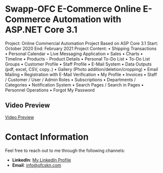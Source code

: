 # Swapp-OFC E-Commerce Online E-Commerce Automation with ASP.NET Core 3.1
Project: Online Commercial Automation Project Based on ASP Core 3.1
Start: October 2020
End: February 2021
Project Content:
• Shipping Transactions
• Personal Calendar
• Live Messaging Application
• Sales
• Charts
• Timeline
• Products - Product Details
• Personal To-Do List
• To-Do List Groups
• Customer Profile
• Staff Profile
• E-Mail System
• Data Outputs (pdf, excel, CSV, copy..)
• Gallery (Photo addition/deletion/cropping)
• Email Mailing
• Registration with E-Mail Verification
• My Profile
• Invoices
• Staff / Customer / User / Admin Roles
• Subscriptions
• Departments / Categories
• Notification System
• Search Pages / Search in Pages
• Personnel Operations
• Forgot My Password

## Video Preview
[Video Preview](https://www.youtube.com/watch?v=gKN_J9I1p54)

# Contact Information

Feel free to reach out to me through the following channels:

- **LinkedIn**: [My LinkedIn Profile](https://www.linkedin.com/in/ofcskn)
- **Email**: [info@ofcskn.com](mailto:info@ofcskn.com)


